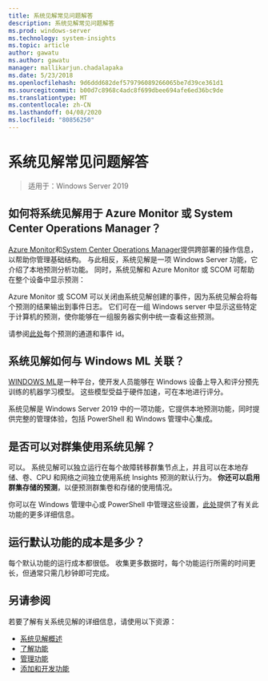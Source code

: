 ```yaml
---
title: 系统见解常见问题解答
description: 系统见解常见问题解答
ms.prod: windows-server
ms.technology: system-insights
ms.topic: article
author: gawatu
ms.author: gawatu
manager: mallikarjun.chadalapaka
ms.date: 5/23/2018
ms.openlocfilehash: 9d6ddd682def579796089266065be7d39ce361d1
ms.sourcegitcommit: b00d7c8968c4adc8f699dbee694afe6ed36bc9de
ms.translationtype: MT
ms.contentlocale: zh-CN
ms.lasthandoff: 04/08/2020
ms.locfileid: "80856250"
---
```

# <a name="system-insights-faq"></a>系统见解常见问题解答

>适用于：Windows Server 2019

## <a name="how-can-you-use-system-insights-with-azure-monitor-or-system-center-operations-manager"></a>如何将系统见解用于 Azure Monitor 或 System Center Operations Manager？

[Azure Monitor](https://azure.microsoft.com/services/monitor/)和[System Center Operations Manager](https://docs.microsoft.com/system-center/scom/welcome?view=sc-om-1807)提供跨部署的操作信息，以帮助你管理基础结构。 与此相反，系统见解是一项 Windows Server 功能，它介绍了本地预测分析功能。 同时，系统见解和 Azure Monitor 或 SCOM 可帮助在整个设备中显示预测：

 Azure Monitor 或 SCOM 可以关闭由系统见解创建的事件，因为系统见解会将每个预测的结果输出到事件日志。 它们可在一组 Windows server 中显示这些特定于计算机的预测，使你能够在一组服务器实例中统一查看这些预测。 
 
 请参阅[此处](https://docs.microsoft.com/windows-server/manage/system-insights/managing-capabilities#retrieving-capability-results)每个预测的通道和事件 id。

## <a name="how-does-system-insights-relate-to-windows-ml"></a>系统见解如何与 Windows ML 关联？

[WINDOWS ML](https://docs.microsoft.com/windows/uwp/machine-learning/)是一种平台，使开发人员能够在 Windows 设备上导入和评分预先训练的机器学习模型。 这些模型受益于硬件加速，可在本地进行评分。 

系统见解是 Windows Server 2019 中的一项功能，它提供本地预测功能，同时提供完整的管理体验，包括 PowerShell 和 Windows 管理中心集成。 

## <a name="can-i-use-system-insights-for-my-cluster"></a>是否可以对群集使用系统见解？ 

可以。 系统见解可以独立运行在每个故障转移群集节点上，并且可以在本地存储、卷、CPU 和网络之间独立使用系统 Insights 预测的默认行为。 **你还可以启用群集存储的预测**，以便预测群集卷和存储的使用情况。 

你可以在 Windows 管理中心或 PowerShell 中管理这些设置，[此处](https://blogs.technet.microsoft.com/filecab/2018/10/03/using-system-insights-to-forecast-clustered-storage-usage/)提供了有关此功能的更多详细信息。
 

## <a name="how-expensive-is-it-to-run-the-default-capabilities"></a>运行默认功能的成本是多少？

每个默认功能的运行成本都很低。 收集更多数据时，每个功能运行所需的时间更长，但通常只需几秒钟即可完成。 

## <a name="see-also"></a>另请参阅
若要了解有关系统见解的详细信息，请使用以下资源：

- [系统见解概述](overview.md)
- [了解功能](understanding-capabilities.md)
- [管理功能](managing-capabilities.md)
- [添加和开发功能](adding-and-developing-capabilities.md)
